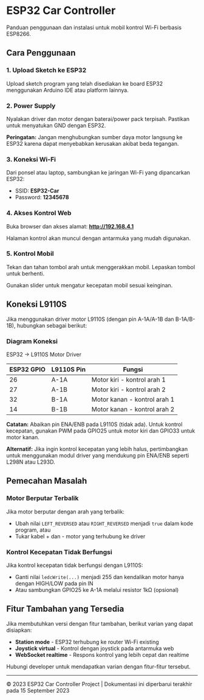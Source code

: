 # ESP32 Car Controller

Panduan penggunaan dan instalasi untuk mobil kontrol Wi-Fi berbasis ESP8266.

## Cara Penggunaan

### 1. Upload Sketch ke ESP32

Upload sketch program yang telah disediakan ke board ESP32 menggunakan Arduino IDE atau platform lainnya.

### 2. Power Supply

Nyalakan driver dan motor dengan baterai/power pack terpisah. Pastikan untuk menyatukan GND dengan ESP32.

**Peringatan:** Jangan menghubungkan sumber daya motor langsung ke ESP32 karena dapat menyebabkan kerusakan akibat beda tegangan.

### 3. Koneksi Wi-Fi

Dari ponsel atau laptop, sambungkan ke jaringan Wi-Fi yang dipancarkan ESP32:

- SSID: **ESP32-Car**
- Password: **12345678**

### 4. Akses Kontrol Web

Buka browser dan akses alamat: **http://192.168.4.1**

Halaman kontrol akan muncul dengan antarmuka yang mudah digunakan.

### 5. Kontrol Mobil

Tekan dan tahan tombol arah untuk menggerakkan mobil. Lepaskan tombol untuk berhenti.

Gunakan slider untuk mengatur kecepatan mobil sesuai keinginan.

## Koneksi L9110S

Jika menggunakan driver motor L9110S (dengan pin A-1A/A-1B dan B-1A/B-1B), hubungkan sebagai berikut:

### Diagram Koneksi
ESP32 → L9110S Motor Driver

| ESP32 GPIO | L9110S Pin | Fungsi |
|------------|------------|--------|
| 26         | A-1A       | Motor kiri - kontrol arah 1 |
| 27         | A-1B       | Motor kiri - kontrol arah 2 |
| 32         | B-1A       | Motor kanan - kontrol arah 1 |
| 14         | B-1B       | Motor kanan - kontrol arah 2 |

**Catatan:** Abaikan pin ENA/ENB pada L9110S (tidak ada). Untuk kontrol kecepatan, gunakan PWM pada GPIO25 untuk motor kiri dan GPIO33 untuk motor kanan.

**Alternatif:** Jika ingin kontrol kecepatan yang lebih halus, pertimbangkan untuk menggunakan modul driver yang mendukung pin ENA/ENB seperti L298N atau L293D.

## Pemecahan Masalah

### Motor Berputar Terbalik

Jika motor berputar dengan arah yang terbalik:

- Ubah nilai `LEFT_REVERSED` atau `RIGHT_REVERSED` menjadi `true` dalam kode program, atau
- Tukar kabel + dan - motor yang terhubung ke driver

### Kontrol Kecepatan Tidak Berfungsi

Jika kontrol kecepatan tidak berfungsi dengan L9110S:

- Ganti nilai `ledcWrite(...)` menjadi 255 dan kendalikan motor hanya dengan HIGH/LOW pada pin IN
- Atau sambungkan GPIO25 ke A-1A melalui resistor 1kΩ (opsional)

## Fitur Tambahan yang Tersedia

Jika membutuhkan versi dengan fitur tambahan, berikut varian yang dapat disiapkan:

- **Station mode** - ESP32 terhubung ke router Wi-Fi existing
- **Joystick virtual** - Kontrol dengan joystick pada antarmuka web
- **WebSocket realtime** - Respons kontrol yang lebih cepat dan realtime

Hubungi developer untuk mendapatkan varian dengan fitur-fitur tersebut.

---

© 2023 ESP32 Car Controller Project | Dokumentasi ini diperbarui terakhir pada 15 September 2023
